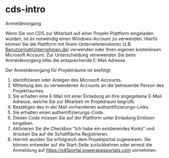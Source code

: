 # cds-intro

Anmeldevorgang

Wenn Sie von CDS zur Mitarbeit auf einer Projekt-Plattform eingeladen wurden, ist es notwendig einen Windows-Account zu verwenden. Hierfü können Sie die Plattform mit Ihrem Unternehmenskonto (z.B. Benutzerin@Unternehmen.de) verwenden oder Ihren eigenen kostenlosen Microsoft Account. Zur Unterscheidung verwwenden Sie beim Anmeldevorgang bitte die entsprechende E-Mail Adresse.

Der Anmeldevorgang für Projekträume ist wiefolgt:
1. Identifizieren oder Anlegen des Microsoft Accounts.
2. Mitteilung des zu verwendenen Accounts an die betreuende Person des Projektraumes.
3. Sie erhalten eine E-Mail mit einer Einladung an Ihre angegebene E-Mail Adresse, welche Sie zur Mitarbeit im Projektraum begrüßt.
4. Bestätigen des in der Mail vorhandenen authentifizierungs-Links.
5. Sie erhalten einen authentifizierungs-Code.
6. Diesen Code müssen Sie auf der Plattform unter Einladung Einlösen eingeben.
7. Aktivieren Sie die Checkbox "Ich habe ein existierendes Konto" und drücken Sie auf die Schaltfläche Registrieren.
8. Hiermit wurden Sie erfolgreich dem Projektportal zugewiesen. Sie können entweder auf die Start-Seite zurückkehren oder erneut die Anmeldung auf https://s45portal.powerappsportals.com vornehmen.

